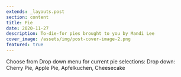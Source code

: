 ```yaml
---
extends: _layouts.post
section: content
title: Pie
date: 2020-11-27
description: To-die-for pies brought to you by Mandi Lee
cover_image: /assets/img/post-cover-image-2.png
featured: true
---
```


Choose from Drop down menu for current pie selections: Drop down: Cherry Pie, Apple Pie, Apfelkuchen, Cheesecake